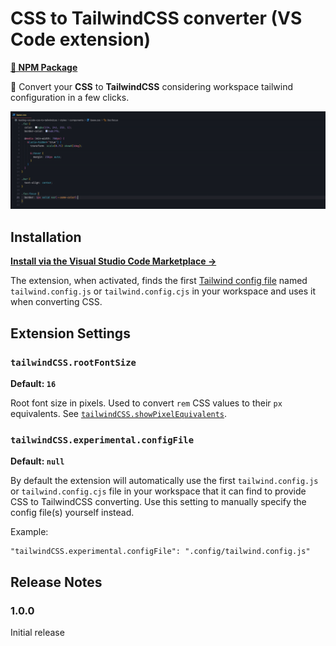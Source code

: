 # CSS to TailwindCSS converter (VS Code extension)

**[🔗 NPM Package](https://www.npmjs.com/package/css-to-tailwindcss)**

🔄 Convert your **CSS** to **TailwindCSS** considering workspace tailwind configuration in a few clicks.

![VSCode extension demo](.github/demo.gif)

## Installation

**[Install via the Visual Studio Code Marketplace →](https://marketplace.visualstudio.com/items?itemName=jackardios.vscode-css-to-tailwindcss)**

The extension, when activated, finds the first [Tailwind config file](https://tailwindcss.com/docs/installation#create-your-configuration-file) named `tailwind.config.js` or `tailwind.config.cjs` in your workspace and uses it when converting CSS.

## Extension Settings

### `tailwindCSS.rootFontSize`

**Default: `16`**

Root font size in pixels. Used to convert `rem` CSS values to their `px` equivalents. See [`tailwindCSS.showPixelEquivalents`](#tailwindcssshowpixelequivalents).

### `tailwindCSS.experimental.configFile`

**Default: `null`**

By default the extension will automatically use the first `tailwind.config.js` or `tailwind.config.cjs` file in your workspace that it can find to provide CSS to TailwindCSS converting. Use this setting to manually specify the config file(s) yourself instead.

Example:

```
"tailwindCSS.experimental.configFile": ".config/tailwind.config.js"
```

## Release Notes

### 1.0.0

Initial release
